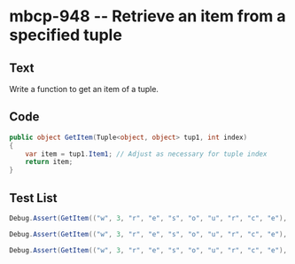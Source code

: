 # mbcp-948 -- Retrieve an item from a specified tuple

## Text

Write a function to get an item of a tuple.

## Code

```csharp
public object GetItem(Tuple<object, object> tup1, int index) 
{
    var item = tup1.Item1; // Adjust as necessary for tuple index
    return item;
}
```

## Test List

```csharp
Debug.Assert(GetItem(("w", 3, "r", "e", "s", "o", "u", "r", "c", "e"), 3) == 'e');
```

```csharp
Debug.Assert(GetItem(("w", 3, "r", "e", "s", "o", "u", "r", "c", "e"), -4).Equals('u'));
```

```csharp
Debug.Assert(GetItem(("w", 3, "r", "e", "s", "o", "u", "r", "c", "e"), -3) == ('r'));
```
